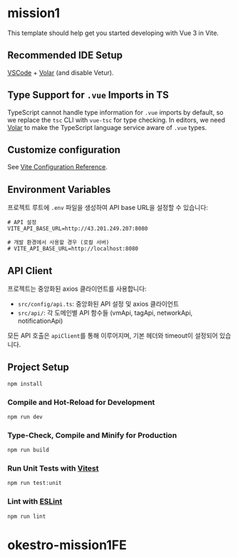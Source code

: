 # mission1

This template should help get you started developing with Vue 3 in Vite.

## Recommended IDE Setup

[VSCode](https://code.visualstudio.com/) + [Volar](https://marketplace.visualstudio.com/items?itemName=Vue.volar) (and disable Vetur).

## Type Support for `.vue` Imports in TS

TypeScript cannot handle type information for `.vue` imports by default, so we replace the `tsc` CLI with `vue-tsc` for type checking. In editors, we need [Volar](https://marketplace.visualstudio.com/items?itemName=Vue.volar) to make the TypeScript language service aware of `.vue` types.

## Customize configuration

See [Vite Configuration Reference](https://vite.dev/config/).

## Environment Variables

프로젝트 루트에 `.env` 파일을 생성하여 API base URL을 설정할 수 있습니다:

```env
# API 설정
VITE_API_BASE_URL=http://43.201.249.207:8080

# 개발 환경에서 사용할 경우 (로컬 서버)
# VITE_API_BASE_URL=http://localhost:8080
```

## API Client

프로젝트는 중앙화된 axios 클라이언트를 사용합니다:

- `src/config/api.ts`: 중앙화된 API 설정 및 axios 클라이언트
- `src/api/`: 각 도메인별 API 함수들 (vmApi, tagApi, networkApi, notificationApi)

모든 API 호출은 `apiClient`를 통해 이루어지며, 기본 헤더와 timeout이 설정되어 있습니다.

## Project Setup

```sh
npm install
```

### Compile and Hot-Reload for Development

```sh
npm run dev
```

### Type-Check, Compile and Minify for Production

```sh
npm run build
```

### Run Unit Tests with [Vitest](https://vitest.dev/)

```sh
npm run test:unit
```

### Lint with [ESLint](https://eslint.org/)

```sh
npm run lint
```

# okestro-mission1FE
